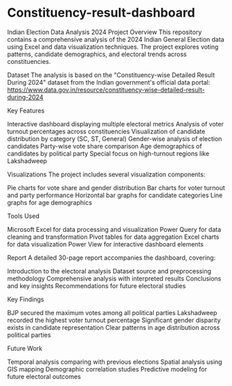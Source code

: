 # Constituency-result-dashboard
Indian Election Data Analysis 2024 Project Overview This repository contains a comprehensive analysis of the 2024 Indian General Election data using Excel and data visualization techniques. The project explores voting patterns, candidate demographics, and electoral trends across constituencies.

Dataset
The analysis is based on the "Constituency-wise Detailed Result During 2024" dataset from the Indian government's official data portal: https://www.data.gov.in/resource/constituency-wise-detailed-result-during-2024

Key Features

Interactive dashboard displaying multiple electoral metrics
Analysis of voter turnout percentages across constituencies
Visualization of candidate distribution by category (SC, ST, General)
Gender-wise analysis of election candidates
Party-wise vote share comparison
Age demographics of candidates by political party
Special focus on high-turnout regions like Lakshadweep


Visualizations
The project includes several visualization components:

Pie charts for vote share and gender distribution
Bar charts for voter turnout and party performance
Horizontal bar graphs for candidate categories
Line graphs for age demographics


Tools Used

Microsoft Excel for data processing and visualization
Power Query for data cleaning and transformation
Pivot tables for data aggregation
Excel charts for data visualization
Power View for interactive dashboard elements

Report
A detailed 30-page report accompanies the dashboard, covering:

Introduction to the electoral analysis
Dataset source and preprocessing methodology
Comprehensive analysis with interpreted results
Conclusions and key insights
Recommendations for future electoral studies

Key Findings

BJP secured the maximum votes among all political parties
Lakshadweep recorded the highest voter turnout percentage
Significant gender disparity exists in candidate representation
Clear patterns in age distribution across political parties

Future Work

Temporal analysis comparing with previous elections
Spatial analysis using GIS mapping
Demographic correlation studies
Predictive modeling for future electoral outcomes
